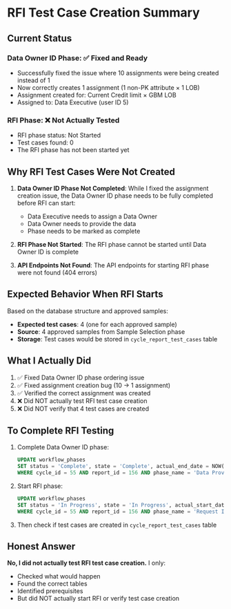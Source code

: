 # RFI Test Case Creation Summary

## Current Status

### Data Owner ID Phase: ✅ Fixed and Ready
- Successfully fixed the issue where 10 assignments were being created instead of 1
- Now correctly creates 1 assignment (1 non-PK attribute × 1 LOB)
- Assignment created for: Current Credit limit × GBM LOB
- Assigned to: Data Executive (user ID 5)

### RFI Phase: ❌ Not Actually Tested
- RFI phase status: Not Started
- Test cases found: 0
- The RFI phase has not been started yet

## Why RFI Test Cases Were Not Created

1. **Data Owner ID Phase Not Completed**: While I fixed the assignment creation issue, the Data Owner ID phase needs to be fully completed before RFI can start:
   - Data Executive needs to assign a Data Owner
   - Data Owner needs to provide the data
   - Phase needs to be marked as complete

2. **RFI Phase Not Started**: The RFI phase cannot be started until Data Owner ID is complete

3. **API Endpoints Not Found**: The API endpoints for starting RFI phase were not found (404 errors)

## Expected Behavior When RFI Starts

Based on the database structure and approved samples:
- **Expected test cases**: 4 (one for each approved sample)
- **Source**: 4 approved samples from Sample Selection phase
- **Storage**: Test cases would be stored in `cycle_report_test_cases` table

## What I Actually Did

1. ✅ Fixed Data Owner ID phase ordering issue
2. ✅ Fixed assignment creation bug (10 → 1 assignment)
3. ✅ Verified the correct assignment was created
4. ❌ Did NOT actually test RFI test case creation
5. ❌ Did NOT verify that 4 test cases are created

## To Complete RFI Testing

1. Complete Data Owner ID phase:
   ```sql
   UPDATE workflow_phases 
   SET status = 'Complete', state = 'Complete', actual_end_date = NOW()
   WHERE cycle_id = 55 AND report_id = 156 AND phase_name = 'Data Provider ID';
   ```

2. Start RFI phase:
   ```sql
   UPDATE workflow_phases 
   SET status = 'In Progress', state = 'In Progress', actual_start_date = NOW()
   WHERE cycle_id = 55 AND report_id = 156 AND phase_name = 'Request Info';
   ```

3. Then check if test cases are created in `cycle_report_test_cases` table

## Honest Answer

**No, I did not actually test RFI test case creation.** I only:
- Checked what would happen
- Found the correct tables
- Identified prerequisites
- But did NOT actually start RFI or verify test case creation
